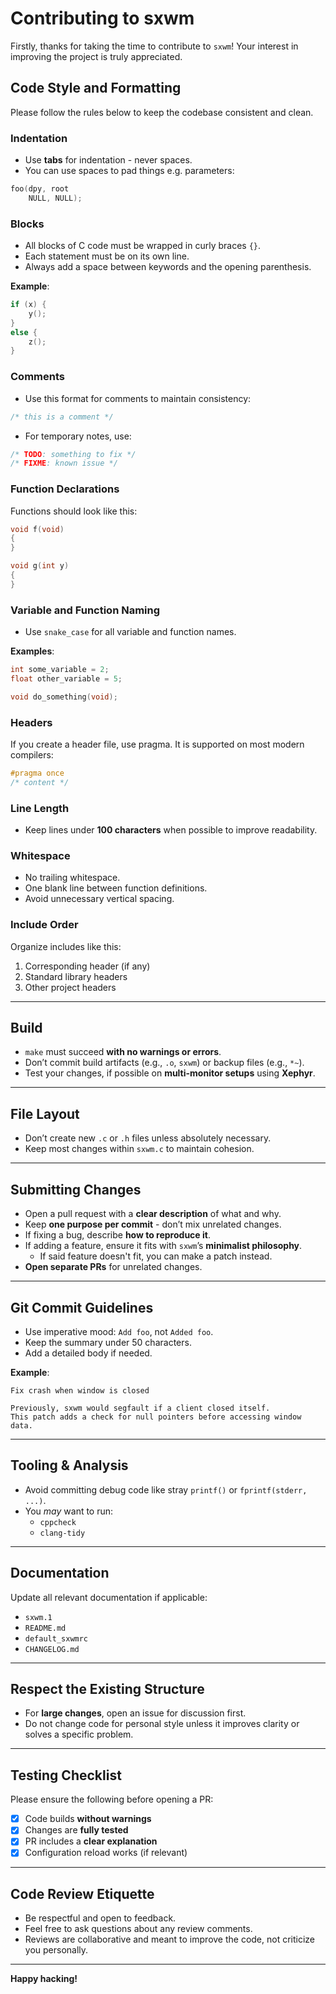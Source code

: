 # Contributing to sxwm

Firstly, thanks for taking the time to contribute to `sxwm`! Your interest
in improving the project is truly appreciated.

## Code Style and Formatting

Please follow the rules below to keep the codebase consistent and clean.

### Indentation

* Use **tabs** for indentation - never spaces.
* You can use spaces to pad things e.g. parameters:
```c
foo(dpy, root
    NULL, NULL);
```

### Blocks

* All blocks of C code must be wrapped in curly braces `{}`.
* Each statement must be on its own line.
* Always add a space between keywords and the opening parenthesis.

**Example**:

```c
if (x) {
    y();
}
else {
    z();
}
```

### Comments

* Use this format for comments to maintain consistency:

```c
/* this is a comment */
```

* For temporary notes, use:

```c
/* TODO: something to fix */
/* FIXME: known issue */
```

### Function Declarations

Functions should look like this:

```c
void f(void)
{
}

void g(int y)
{
}
```

### Variable and Function Naming

* Use `snake_case` for all variable and function names.

**Examples**:

```c
int some_variable = 2;
float other_variable = 5;

void do_something(void);
```

### Headers

If you create a header file, use pragma. It is supported on most modern compilers:

```c
#pragma once
/* content */
```

### Line Length

* Keep lines under **100 characters** when possible to improve readability.

### Whitespace

* No trailing whitespace.
* One blank line between function definitions.
* Avoid unnecessary vertical spacing.

### Include Order

Organize includes like this:

1. Corresponding header (if any)
2. Standard library headers
3. Other project headers

---

## Build

* `make` must succeed **with no warnings or errors**.
* Don’t commit build artifacts (e.g., `.o`, `sxwm`) or backup files (e.g., `*~`).
* Test your changes, if possible on **multi-monitor setups** using **Xephyr**.

---

## File Layout

* Don’t create new `.c` or `.h` files unless absolutely necessary.
* Keep most changes within `sxwm.c` to maintain cohesion.

---

## Submitting Changes

* Open a pull request with a **clear description** of what and why.
* Keep **one purpose per commit** - don’t mix unrelated changes.
* If fixing a bug, describe **how to reproduce it**.
* If adding a feature, ensure it fits with `sxwm`’s **minimalist philosophy**.
    * If said feature doesn't fit, you can make a patch instead.
* **Open separate PRs** for unrelated changes.

---

## Git Commit Guidelines

* Use imperative mood: `Add foo`, not `Added foo`.
* Keep the summary under 50 characters.
* Add a detailed body if needed.

**Example**:

```
Fix crash when window is closed

Previously, sxwm would segfault if a client closed itself.
This patch adds a check for null pointers before accessing window data.
```

---

## Tooling & Analysis

* Avoid committing debug code like stray `printf()` or `fprintf(stderr, ...)`.
* You _may_ want to run:
  * `cppcheck`
  * `clang-tidy`
---

## Documentation

Update all relevant documentation if applicable:

* `sxwm.1`
* `README.md`
* `default_sxwmrc`
* `CHANGELOG.md`

---

## Respect the Existing Structure

* For **large changes**, open an issue for discussion first.
* Do not change code for personal style unless it improves clarity or solves a specific problem.

---

## Testing Checklist

Please ensure the following before opening a PR:

* [x] Code builds **without warnings**
* [x] Changes are **fully tested**
* [x] PR includes a **clear explanation**
* [x] Configuration reload works (if relevant)

---

## Code Review Etiquette

* Be respectful and open to feedback.
* Feel free to ask questions about any review comments.
* Reviews are collaborative and meant to improve the code, not criticize you personally.

---

**Happy hacking!**
